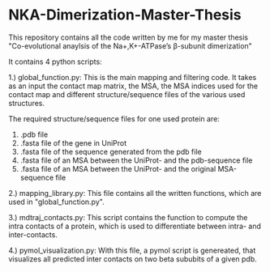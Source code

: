 # NKA-Dimerization-Master-Thesis
This repository contains all the code written by me for my master thesis "Co-evolutional anaylsis of the Na+,K+-ATPase’s β-subunit dimerization"

It contains 4 python scripts:

1.) global_function.py: This is the main mapping and filtering code. It takes as an input the contact map matrix, the MSA, the MSA indices used for the contact map and different structure/sequence files of the various used structures.

The required structure/sequence files for one used protein are:
  1. .pdb file
  2. .fasta file of the gene in UniProt
  3. .fasta file of the sequence generated from the pdb file
  4. .fasta file of an MSA between the UniProt- and the pdb-sequence file
  5. .fasta file of an MSA between the UniProt- and the original MSA-sequence file

2.) mapping_library.py: This file contains all the written functions, which are used in "global_function.py".

3.) mdtraj_contacts.py: This script contains the function to compute the intra contacts of a protein, which is used to differentiate between intra- and inter-contacts.

4.) pymol_visualization.py: With this file, a pymol script is genereated, that visualizes all predicted inter contacts on two beta sububits of a given pdb.

